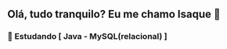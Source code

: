 ## Olá, tudo tranquilo? Eu me chamo Isaque 🤙
### 📖 Estudando [ Java - MySQL(relacional) ]



          
  



